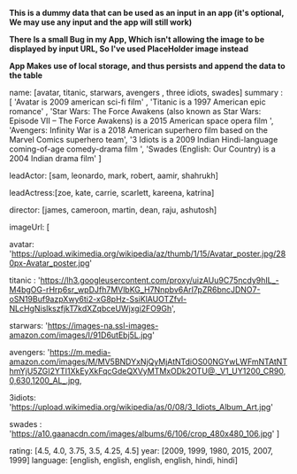 **This is a dummy data that can be used as an input in an app (it's optional, We may use any input and the app will still work)**

**There Is a small Bug in my App, Which isn't allowing the image to be displayed by input URL, So I've used PlaceHolder image instead**

**App Makes use of local storage, and thus persists and append the data to the table**




name: [avatar, titanic, starwars, avengers , three idiots, swades]
summary : [
  'Avatar is 2009 american sci-fi film' ,
 'Titanic is a 1997 American epic romance' , 
 'Star Wars: The Force Awakens (also known as Star Wars: Episode VII – The Force Awakens) is a 2015 American space opera film ', 
 'Avengers: Infinity War is a 2018 American superhero film based on the Marvel Comics superhero team',
'3 Idiots is a 2009 Indian Hindi-language coming-of-age comedy-drama film ', 
'Swades (English: Our Country) is a 2004 Indian drama film'
]

leadActor: [sam, leonardo, mark, robert, aamir, shahrukh]  

leadActress:[zoe, kate, carrie, scarlett, kareena, katrina]

director: [james, cameroon, martin, dean, raju, ashutosh]

imageUrl: [

  avatar: 'https://upload.wikimedia.org/wikipedia/az/thumb/1/15/Avatar_poster.jpg/280px-Avatar_poster.jpg'

  titanic : 'https://lh3.googleusercontent.com/proxy/uizAUu9C75ncdy9hIL_-M4bgOG-rHrp6sr_wpDJfh7MVlbKG_H7Nnpbv6ArI7pZR6bncJDNO7-oSN19Buf9azpXwy6ti2-xG8pHz-SsiKlAUOTZfvl-NLcHgNislkszfjkT7kdXZqbceUWjxgi2FO9Gh',
 

  starwars: 'https://images-na.ssl-images-amazon.com/images/I/91D6utEbj5L.jpg'

  avengers: 'https://m.media-amazon.com/images/M/MV5BNDYxNjQyMjAtNTdiOS00NGYwLWFmNTAtNThmYjU5ZGI2YTI1XkEyXkFqcGdeQXVyMTMxODk2OTU@._V1_UY1200_CR90,0,630,1200_AL_.jpg,

  3idiots: 'https://upload.wikimedia.org/wikipedia/as/0/08/3_Idiots_Album_Art.jpg'

  swades : 'https://a10.gaanacdn.com/images/albums/6/106/crop_480x480_106.jpg'
]

rating: [4.5, 4.0, 3.75, 3.5, 4.25, 4.5] 
year: [2009, 1999, 1980, 2015, 2007, 1999]
language: [english, english, english, english, hindi, hindi]
